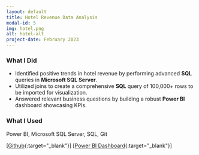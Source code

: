 ```yaml
---
layout: default
title: Hotel Revenue Data Analysis
modal-id: 5
img: hotel.png
alt: hotel-alt
project-date: February 2023
---
```


### What I Did
- Identified positive trends in hotel revenue by performing advanced **SQL** queries in **Microsoft SQL Server**.
- Utilized joins to create a comprehensive **SQL** query of 100,000+ rows  to be imported for visualization.
- Answered relevant business questions by building a robust **Power BI** dashboard showcasing KPIs.


### What I Used
Power BI, Microsoft SQL Server, SQL, Git

[[Github](https://github.com/j3li/Hotel-Revenue-Dashboard){:target="_blank"}]
[[Power BI Dashboard](https://app.powerbi.com/view?r=eyJrIjoiOWM5MDQxNzItZDg3My00MTZkLTkzNTEtOWYwNjQ0NTY0Yzk3IiwidCI6IjhhMTk4ODczLTRmZWMtNGU3Ni04MTgyLWNhNDc5ZWRiYmQ2MCIsImMiOjZ9){:target="_blank"}]
